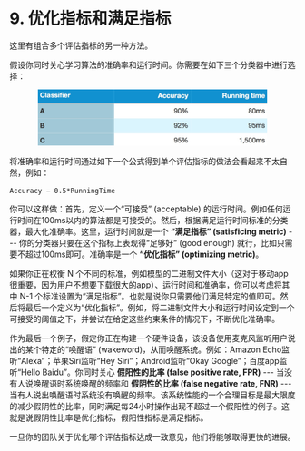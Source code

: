 # 9. 优化指标和满足指标

这里有组合多个评估指标的另一种方法。

假设你同时关心学习算法的准确率和运行时间。你需要在如下三个分类器中进行选择： 

<p align="center">
    <img src="figs/AccandTime.jpg" height="80%" width="80%">
</p>

将准确率和运行时间通过如下一个公式得到单个评估指标的做法会看起来不太自然，例如：


    Accuracy − 0.5*RunningTime


你可以这样做：首先，定义一个“可接受” (acceptable) 的运行时间。例如任何运行时间在100ms以内的算法都是可接受的。然后，根据满足运行时间标准的分类器，最大化准确率。这里，运行时间就是一个 **“满足指标” (satisficing metric)** --- 你的分类器只要在这个指标上表现得“足够好” (good enough) 就行，比如只需要不超过100ms即可。准确率是一个 **“优化指标” (optimizing metric)**。

如果你正在权衡 N 个不同的标准，例如模型的二进制文件大小（这对于移动app很重要，因为用户不想要下载很大的app）、运行时间和准确率，你可以考虑将其中 N-1 个标准设置为“满足指标”。也就是说你只需要他们满足特定的值即可。然后将最后一个定义为“优化指标”。例如，将二进制文件大小和运行时间设定到一个可接受的阈值之下，并尝试在给定这些约束条件的情况下，不断优化准确率。

作为最后一个例子，假定你正在构建一个硬件设备，该设备使用麦克风监听用户说出的某个特定的“唤醒语” (wakeword)，从而唤醒系统。例如：Amazon Echo监听“Alexa”；苹果Siri监听“Hey Siri”；Android监听“Okay Google”；百度app监听“Hello Baidu”。你同时关心 **假阳性的比率 (false positive rate, FPR)** --- 当没有人说唤醒语时系统唤醒的频率和 **假阴性的比率 (false negative rate, FNR)** --- 当有人说出唤醒语时系统没有唤醒的频率。该系统性能的一个合理目标是最大限度的减少假阴性的比率，同时满足每24小时操作出现不超过一个假阳性的例子。这就是说假阴性比率是优化指标，假阳性指标是满足指标。

一旦你的团队关于优化哪个评估指标达成一致意见，他们将能够取得更快的进展。
